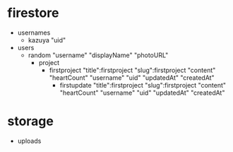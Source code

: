 <!-- target -->
# firestore
- usernames
    - kazuya
        "uid"
- users
    - random
        "username"
        "displayName"
        "photoURL"
        - project
            - firstproject
                "title":firstproject
                "slug":firstproject
                "content"
                "heartCount"
                "username"
                "uid"
                "updatedAt"
                "createdAt"
                - firstupdate
                    "title":firstproject
                    "slug":firstproject
                    "content"
                    "heartCount"
                    "username"
                    "uid"
                    "updatedAt"
                    "createdAt"
# storage
- uploads